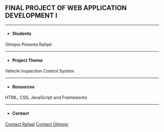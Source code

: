 ## FINAL PROJECT OF WEB APPLICATION DEVELOPMENT I

***********************************

* #### Students

Olimpio Pimenta
Rafael

***********************************

* #### Project Theme

Vehicle Inspection Control System

**********************************

* #### Resources

HTML, CSS, JavaScript and Frameworks

**********************************

* #### Contact

[Contact Rafael](mailto:rafael.fo@aluno.ufop.edu.br)
[Contact Olimpio](mailto:olimpiodx@gmail.com)

